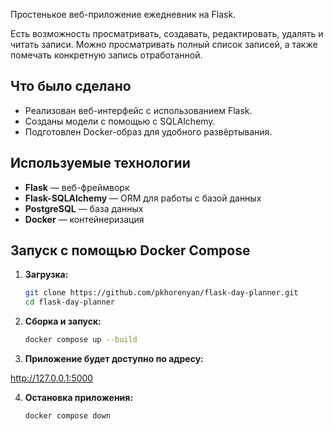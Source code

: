 Простенькое веб-приложение ежедневник на Flask.

Есть возможность просматривать, создавать, редактировать, удалять и читать записи.
Можно просматривать полный список записей, а также помечать конкретную запись отработанной.

## Что было сделано

- Реализован веб-интерфейс с использованием Flask.
- Созданы модели с помощью с SQLAlchemy.
- Подготовлен Docker-образ для удобного развёртывания.

## Используемые технологии

- **Flask** — веб-фреймворк
- **Flask-SQLAlchemy** — ORM для работы с базой данных
- **PostgreSQL** — база данных
- **Docker** — контейнеризация

## Запуск с помощью Docker Compose

1. **Загрузка:**

   ```bash
   git clone https://github.com/pkhorenyan/flask-day-planner.git
   cd flask-day-planner
   
2. **Сборка и запуск:**

   ```bash
   docker compose up --build

3. **Приложение будет доступно по адресу:**

http://127.0.0.1:5000

4. **Остановка приложения:**

   ```bash
   docker compose down
